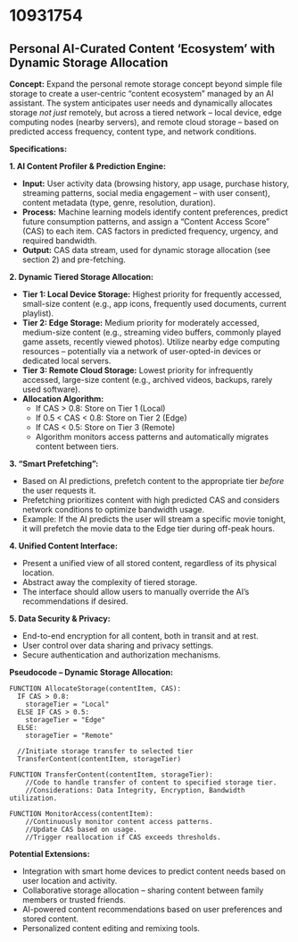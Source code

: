 # 10931754

## Personal AI-Curated Content ‘Ecosystem’ with Dynamic Storage Allocation

**Concept:** Expand the personal remote storage concept beyond simple file storage to create a user-centric “content ecosystem” managed by an AI assistant. The system anticipates user needs and dynamically allocates storage *not just* remotely, but across a tiered network – local device, edge computing nodes (nearby servers), and remote cloud storage – based on predicted access frequency, content type, and network conditions.

**Specifications:**

**1. AI Content Profiler & Prediction Engine:**

*   **Input:** User activity data (browsing history, app usage, purchase history, streaming patterns, social media engagement – with user consent), content metadata (type, genre, resolution, duration).
*   **Process:** Machine learning models identify content preferences, predict future consumption patterns, and assign a “Content Access Score” (CAS) to each item. CAS factors in predicted frequency, urgency, and required bandwidth.
*   **Output:**  CAS data stream, used for dynamic storage allocation (see section 2) and pre-fetching.

**2. Dynamic Tiered Storage Allocation:**

*   **Tier 1: Local Device Storage:** Highest priority for frequently accessed, small-size content (e.g., app icons, frequently used documents, current playlist).
*   **Tier 2: Edge Storage:** Medium priority for moderately accessed, medium-size content (e.g., streaming video buffers, commonly played game assets, recently viewed photos). Utilize nearby edge computing resources – potentially via a network of user-opted-in devices or dedicated local servers.
*   **Tier 3: Remote Cloud Storage:** Lowest priority for infrequently accessed, large-size content (e.g., archived videos, backups, rarely used software).
*   **Allocation Algorithm:**
    *   If CAS > 0.8: Store on Tier 1 (Local)
    *   If 0.5 < CAS < 0.8: Store on Tier 2 (Edge)
    *   If CAS < 0.5: Store on Tier 3 (Remote)
    *   Algorithm monitors access patterns and automatically migrates content between tiers.

**3.  “Smart Prefetching”:**

*   Based on AI predictions, prefetch content to the appropriate tier *before* the user requests it.
*   Prefetching prioritizes content with high predicted CAS and considers network conditions to optimize bandwidth usage.
*   Example: If the AI predicts the user will stream a specific movie tonight, it will prefetch the movie data to the Edge tier during off-peak hours.

**4.  Unified Content Interface:**

*   Present a unified view of all stored content, regardless of its physical location.
*   Abstract away the complexity of tiered storage.
*   The interface should allow users to manually override the AI’s recommendations if desired.

**5.  Data Security & Privacy:**

*   End-to-end encryption for all content, both in transit and at rest.
*   User control over data sharing and privacy settings.
*   Secure authentication and authorization mechanisms.

**Pseudocode – Dynamic Storage Allocation:**

```
FUNCTION AllocateStorage(contentItem, CAS):
  IF CAS > 0.8:
    storageTier = "Local"
  ELSE IF CAS > 0.5:
    storageTier = "Edge"
  ELSE:
    storageTier = "Remote"

  //Initiate storage transfer to selected tier
  TransferContent(contentItem, storageTier)

FUNCTION TransferContent(contentItem, storageTier):
    //Code to handle transfer of content to specified storage tier.
    //Considerations: Data Integrity, Encryption, Bandwidth utilization.

FUNCTION MonitorAccess(contentItem):
    //Continuously monitor content access patterns.
    //Update CAS based on usage.
    //Trigger reallocation if CAS exceeds thresholds.
```

**Potential Extensions:**

*   Integration with smart home devices to predict content needs based on user location and activity.
*   Collaborative storage allocation – sharing content between family members or trusted friends.
*   AI-powered content recommendations based on user preferences and stored content.
*   Personalized content editing and remixing tools.